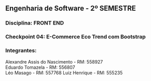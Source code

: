 ## Engenharia de Software - 2º SEMESTRE  
### Disciplina:  FRONT END 
### Checkpoint 04: E-Commerce Eco Trend com Bootstrap  
### Integrantes:  
Alexandre Assis do Nascimento - RM: 558927  
Eduardo Tomazela - RM: 556807  
Léo Masago - RM: 557768
Luiz Henrique - RM: 555235





